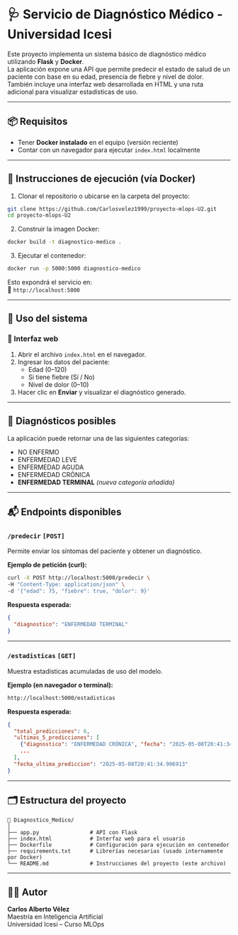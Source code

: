 
# 🩺 Servicio de Diagnóstico Médico - Universidad Icesi

Este proyecto implementa un sistema básico de diagnóstico médico utilizando **Flask** y **Docker**.  
La aplicación expone una API que permite predecir el estado de salud de un paciente con base en su edad, presencia de fiebre y nivel de dolor.  
También incluye una interfaz web desarrollada en HTML y una ruta adicional para visualizar estadísticas de uso.

---

## 📦 Requisitos

- Tener **Docker instalado** en el equipo (versión reciente)
- Contar con un navegador para ejecutar `index.html` localmente

---

## 🚀 Instrucciones de ejecución (vía Docker)

1. Clonar el repositorio o ubicarse en la carpeta del proyecto:

```bash
git clone https://github.com/Carlosvelez1999/proyecto-mlops-U2.git
cd proyecto-mlops-U2
```

2. Construir la imagen Docker:

```bash
docker build -t diagnostico-medico .
```

3. Ejecutar el contenedor:

```bash
docker run -p 5000:5000 diagnostico-medico
```

Esto expondrá el servicio en:  
📍 `http://localhost:5000`

---

## 🧪 Uso del sistema

### 🔸 Interfaz web

1. Abrir el archivo `index.html` en el navegador.
2. Ingresar los datos del paciente:
   - Edad (0–120)
   - Si tiene fiebre (Sí / No)
   - Nivel de dolor (0–10)
3. Hacer clic en **Enviar** y visualizar el diagnóstico generado.

---

## 🧠 Diagnósticos posibles

La aplicación puede retornar una de las siguientes categorías:

- NO ENFERMO  
- ENFERMEDAD LEVE  
- ENFERMEDAD AGUDA  
- ENFERMEDAD CRÓNICA  
- **ENFERMEDAD TERMINAL** *(nueva categoría añadida)*

---

## 📬 Endpoints disponibles

### `/predecir`  `[POST]`

Permite enviar los síntomas del paciente y obtener un diagnóstico.

**Ejemplo de petición (curl):**

```bash
curl -X POST http://localhost:5000/predecir \
-H "Content-Type: application/json" \
-d '{"edad": 75, "fiebre": true, "dolor": 9}'
```

**Respuesta esperada:**

```json
{
  "diagnostico": "ENFERMEDAD TERMINAL"
}
```

---

### `/estadisticas`  `[GET]`

Muestra estadísticas acumuladas de uso del modelo.

**Ejemplo (en navegador o terminal):**

```bash
http://localhost:5000/estadisticas
```

**Respuesta esperada:**

```json
{
  "total_predicciones": 6,
  "ultimas_5_predicciones": [
    {"diagnostico": "ENFERMEDAD CRÓNICA", "fecha": "2025-05-08T20:41:34.906913"},
    ...
  ],
  "fecha_ultima_prediccion": "2025-05-08T20:41:34.906913"
}
```

---

## 🗂️ Estructura del proyecto

```
📁 Diagnostico_Medico/
│
├── app.py                # API con Flask
├── index.html            # Interfaz web para el usuario
├── Dockerfile            # Configuración para ejecución en contenedor
├── requirements.txt      # Librerías necesarias (usado internamente por Docker)
└── README.md             # Instrucciones del proyecto (este archivo)
```

---

## 👨‍💻 Autor

**Carlos Alberto Vélez**  
Maestría en Inteligencia Artificial  
Universidad Icesi – Curso MLOps
